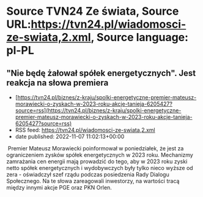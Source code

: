 # Source TVN24 Ze świata, Source URL:https://tvn24.pl/wiadomosci-ze-swiata,2.xml, Source language: pl-PL

## "Nie będę żałował spółek energetycznych". Jest reakcja na słowa premiera
 - [https://tvn24.pl/biznes/z-kraju/spolki-energetyczne-premier-mateusz-morawiecki-o-zyskach-w-2023-roku-akcje-tanieja-6205427?source=rss](https://tvn24.pl/biznes/z-kraju/spolki-energetyczne-premier-mateusz-morawiecki-o-zyskach-w-2023-roku-akcje-tanieja-6205427?source=rss)
 - RSS feed: https://tvn24.pl/wiadomosci-ze-swiata,2.xml
 - date published: 2022-11-07 11:02:13+00:00

<img alt="" src="https://tvn24.pl/biznes/najnowsze/cdn-zdjecie-qbf24x-mateusz-morawiecki-6205442/alternates/LANDSCAPE_1280" />
    Premier Mateusz Morawiecki poinformował w poniedziałek, że jest za ograniczeniem zysków spółek energetycznych w 2023 roku. Mechanizmy zamrażania cen energii mają prowadzić do tego, aby w 2023 roku zyski netto spółek energetycznych i wydobywczych były tylko nieco wyższe od zera - oświadczył szef rządu podczas posiedzenia Rady Dialogu Społecznego. Na te słowa zareagowali inwestorzy, na wartości tracą między innymi akcje PGE oraz PKN Orlen.
